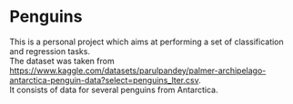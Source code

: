# Penguins
This is a personal project which aims at performing a set of classification and regression tasks.  
The dataset was taken from https://www.kaggle.com/datasets/parulpandey/palmer-archipelago-antarctica-penguin-data?select=penguins_lter.csv.  
It consists of data for several penguins from Antarctica.  
